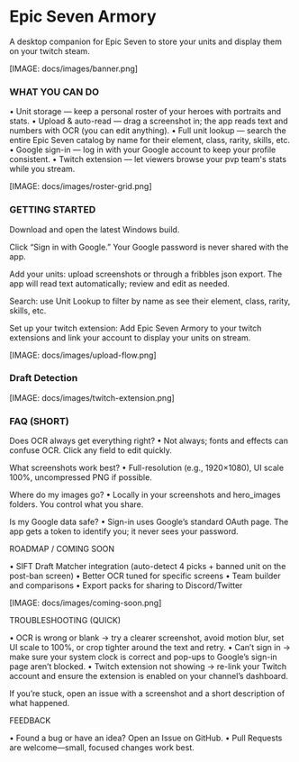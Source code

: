 # Epic Seven Armory

A desktop companion for Epic Seven to store your units and display them on your twitch steam.

[IMAGE: docs/images/banner.png]

### WHAT YOU CAN DO

• Unit storage — keep a personal roster of your heroes with portraits and stats.
• Upload & auto-read — drag a screenshot in; the app reads text and numbers with OCR (you can edit anything).
• Full unit lookup — search the entire Epic Seven catalog by name for their element, class, rarity, skills, etc.
• Google sign-in — log in with your Google account to keep your profile consistent.
• Twitch extension — let viewers browse your pvp team's stats while you stream.

[IMAGE: docs/images/roster-grid.png]

### GETTING STARTED

Download and open the latest Windows build.

Click “Sign in with Google.” Your Google password is never shared with the app.

Add your units: upload screenshots or through a fribbles json export. The app will read text automatically; review and edit as needed.

Search: use Unit Lookup to filter by name as see their element, class, rarity, skills, etc.

Set up your twitch extension: Add Epic Seven Armory to your twitch extensions and link your account to display your units on stream.

[IMAGE: docs/images/upload-flow.png]

### Draft Detection 

[IMAGE: docs/images/twitch-extension.png]

### FAQ (SHORT)

Does OCR always get everything right?
• Not always; fonts and effects can confuse OCR. Click any field to edit quickly.

What screenshots work best?
• Full-resolution (e.g., 1920×1080), UI scale 100%, uncompressed PNG if possible.

Where do my images go?
• Locally in your screenshots and hero_images folders. You control what you share.

Is my Google data safe?
• Sign-in uses Google’s standard OAuth page. The app gets a token to identify you; it never sees your password.

ROADMAP / COMING SOON

• SIFT Draft Matcher integration (auto-detect 4 picks + banned unit on the post-ban screen)
• Better OCR tuned for specific screens
• Team builder and comparisons
• Export packs for sharing to Discord/Twitter

[IMAGE: docs/images/coming-soon.png]

TROUBLESHOOTING (QUICK)

• OCR is wrong or blank → try a clearer screenshot, avoid motion blur, set UI scale to 100%, or crop tighter around the text and retry.
• Can’t sign in → make sure your system clock is correct and pop-ups to Google’s sign-in page aren’t blocked.
• Twitch extension not showing → re-link your Twitch account and ensure the extension is enabled on your channel’s dashboard.

If you’re stuck, open an issue with a screenshot and a short description of what happened.

FEEDBACK

• Found a bug or have an idea? Open an Issue on GitHub.
• Pull Requests are welcome—small, focused changes work best.
